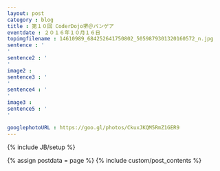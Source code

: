 ```yaml
---
layout: post
category : blog
title : 第１０回 CoderDojo堺＠パンゲア
eventdate : ２０１６年１０月１６日
topimgfilename : 14610989_684252641750802_5059879301320160572_n.jpg
sentence : '
'
sentence2 : '
'
image2 :
sentence3 : '
'
sentence4 : '
'
image3 :
sentence5 : '
'

googlephotoURL : https://goo.gl/photos/CkuxJKQM5RmZ1GER9
---
```

{% include JB/setup %}

{% assign postdata = page %}
{% include custom/post_contents %}
